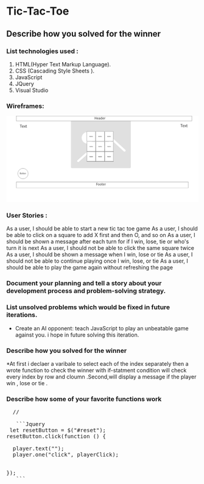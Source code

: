 # Tic-Tac-Toe

## Describe how you solved for the winner

### List technologies used :
1. HTML(Hyper Text Markup Language).
2. CSS (Cascading Style Sheets ).
3. JavaScript
4. JQuery
5. Visual Studio



### Wireframes:
![wireframe](tic-tac-toe.png)
###  User Stories :
As a user, I should be able to start a new tic tac toe game
As a user, I should be able to click on a square to add X first and then O, and so on
As a user, I should be shown a message after each turn for if I win, lose, tie or who's turn it is next
As a user, I should not be able to click the same square twice
As a user, I should be shown a message when I win, lose or tie
As a user, I should not be able to continue playing once I win, lose, or tie
As a user, I should be able to play the game again without refreshing the page
### Document your planning and tell a story about your development process and problem-solving strategy.


### List unsolved problems which would be fixed in future iterations.
* Create an AI opponent: teach JavaScript to play an unbeatable game against you.
 i hope in future solving this iteration.


### Describe how you solved for the winner
*At first i declaer a varibale to select each of the index separately then a wrote  function to check the  winner with if-statment condition will check every index by row and cloumn .Second,will display a message if the player win , lose or tie . 

### Describe how some of your favorite functions work
  <pre>
  // 

   ```Jquery
 let resetButton = $("#reset");
resetButton.click(function () {

  player.text("");
  player.one("click", playerClick);


});
   ```
   </pre>



